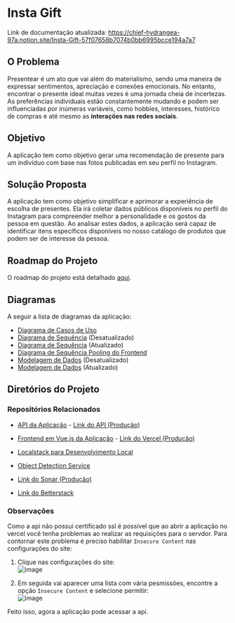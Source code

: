 
# Insta Gift

Link de documentação atualizada: https://chief-hydrangea-97a.notion.site/Insta-Gift-57f07658b7074b0bb6995bcce194a7a7

## O Problema
Presentear é um ato que vai além do materialismo, sendo uma maneira de expressar sentimentos, apreciação e conexões emocionais. No entanto, encontrar o presente ideal muitas vezes é uma jornada cheia de incertezas. As preferências individuais estão constantemente mudando e podem ser influenciadas por inúmeras variáveis, como hobbies, interesses, histórico de compras e até mesmo as **interações nas redes sociais**.

## Objetivo
A aplicação tem como objetivo gerar uma recomendação de presente para um indivíduo com base nas fotos publicadas em seu perfil no Instagram.

## Solução Proposta
A aplicação tem como objetivo simplificar e aprimorar a experiência de escolha de presentes. Ela irá coletar dados públicos disponíveis no perfil do Instagram para compreender melhor a personalidade e os gostos da pessoa em questão. Ao analisar estes dados, a aplicação será capaz de identificar itens específicos disponíveis no nosso catálogo de produtos que podem ser de interesse da pessoa.

## Roadmap do Projeto
O roadmap do projeto está detalhado [aqui](https://github.com/users/Gabukuro/projects/3/views/3).

## Diagramas
A seguir a lista de diagramas da aplicação:
- [Diagrama de Casos de Uso](./assets/user%20cases%20diagram.drawio.png)
- [Diagrama de Sequência](./assets/sequence%20diagram.drawio.png) (Desatualizado)
- [Diagrama de Sequência](./assets/insta-gift%20sequence%20diagram-Page-5.drawio.png) (Atualizado)
- [Diagrama de Sequência Pooling do Frontend](./assets/insta-gift%20sequence%20diagram-Page-4.drawio.png) 
- [Modelagem de Dados](./assets/data%20model%20diagram.drawio.png) (Desatualizado)
- [Modelagem de Dados](./assets/insta-gift%20sequence%20diagram-data%20model%20diagram.drawio%20(1).png) (Atualizado)

## Diretórios do Projeto

### Repositórios Relacionados
- [API da Aplicação](https://github.com/Gabukuro/insta-gift-api)  - [Link do API (Produção)](http://3.128.213.201:8000/status)
- [Frontend em Vue.js da Aplicação](https://github.com/Gabukuro/insta-gift-app) - [Link do Vercel (Produção)](https://insta-gift-app.vercel.app/)
- [Localstack para Desenvolvimento Local](https://github.com/Gabukuro/insta-gift-localstack)
- [Object Detection Service](https://github.com/Gabukuro/object-detection-service)

- [Link do Sonar (Produção)](http://3.140.235.13:9000/)
- [Link do Betterstack](https://uptime.betterstack.com/team/179873/monitors/1588685)

### Observações
Como a api não possui certificado ssl é possível que ao abrir a aplicação no vercel você tenha problemas ao realizar as requisições para o servdor. Para contornar este problema é preciso habilitar `Insecure Content` nas configurações do site:
1. Clique nas configurações do site: <br>
   ![image](https://github.com/Gabukuro/insta-gift/assets/48013350/d10afba5-6f03-47de-989e-2d79bff0a78e)

3. Em seguida vai aparecer uma lista com vária pesmissões, encontre a opção `Insecure Content` e selecione permitir:<br>
   ![image](https://github.com/Gabukuro/insta-gift/assets/48013350/b5b3c8ea-d854-4389-bca7-cd2b69114a20)

Feito isso, agora a aplicação pode acessar a api.
